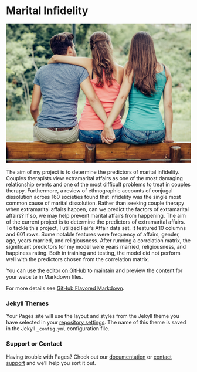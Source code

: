 # Marital Infidelity

 ![Image](infidelity_project.png)

The aim of my project is to determine the predictors of marital infidelity. Couples therapists view extramarital affairs as one of the most damaging relationship events and 
one of the most difficult problems to treat in couples therapy. Furthermore, a review of 
ethnographic accounts of conjugal dissolution across 160 societies found that infidelity was the 
single most common cause of marital dissolution. Rather than seeking couple therapy when 
extramarital affairs happen, can we predict the factors of extramarital affairs? If so, we may help 
prevent marital affairs from happening. The aim of the current project is to determine the 
predictors of extramarital affairs. To tackle this project, I utilized Fair’s Affair data set. It 
featured 10 columns and 601 rows. Some notable features were frequency of affairs, gender, age, 
years married, and religiousness. After running a correlation matrix, the significant predictors 
for my model were years married, religiousness, and happiness rating. Both in training and 
testing, the model did not perform well with the predictors chosen from the correlation matrix. 

You can use the [editor on GitHub](https://github.com/RenaissanceMan06/Marital_Infidelity/edit/gh-pages/index.md) to maintain and preview the content for your website in Markdown files.


For more details see [GitHub Flavored Markdown](https://guides.github.com/features/mastering-markdown/).

### Jekyll Themes

Your Pages site will use the layout and styles from the Jekyll theme you have selected in your [repository settings](https://github.com/RenaissanceMan06/Marital_Infidelity/settings). The name of this theme is saved in the Jekyll `_config.yml` configuration file.

### Support or Contact

Having trouble with Pages? Check out our [documentation](https://docs.github.com/categories/github-pages-basics/) or [contact support](https://github.com/contact) and we’ll help you sort it out.
